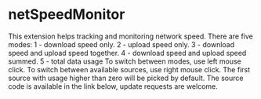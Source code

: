 # netSpeedMonitor
This extension helps tracking and monitoring network speed.
There are five modes: 
1 - download speed only.
2 - upload speed only.
3 - download speed and upload speed together.
4 - download speed and upload speed summed.
5 - total data usage
To switch between modes, use left mouse click.
To switch between available sources, use right mouse click.
The first source with usage higher than zero will be picked by default.
The source code is available in the link below, update requests are welcome.
